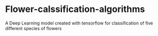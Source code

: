 # Flower-calssification-algorithms
A Deep Learning model created with tensorflow for classification of five different species of flowers
